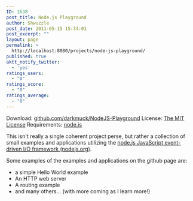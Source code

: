 ```yaml
---
ID: 1638
post_title: Node.js Playground
author: Shwuzzle
post_date: 2011-05-15 15:34:01
post_excerpt: ""
layout: page
permalink: >
  http://localhost:8080/projects/node-js-playground/
published: true
aktt_notify_twitter:
  - 'yes'
ratings_users:
  - "0"
ratings_score:
  - "0"
ratings_average:
  - "0"
---
```

Download: <a href="http://github.com/darkmuck/NodeJS-Playground">github.com/darkmuck/NodeJS-Playground</a>
License: <a href="http://www.opensource.org/licenses/mit-license.php">The MIT License</a>
Requirements: <a href="http://nodejs.org">node.js</a>

This isn't really a single coherent project perse, but rather a collection of small examples and applications utilizing the <a href="http://nodejs.org">node.js JavaScript event-driven I/O framework (nodejs.org)</a>.

Some examples of the examples and applications on the github page are:
<ul>
	<li>a simple Hello World example</li>
	<li>An HTTP web server</li>
	<li>A routing example</li>
	<li>and many others... (with more coming as I learn more!)</li>
</ul>